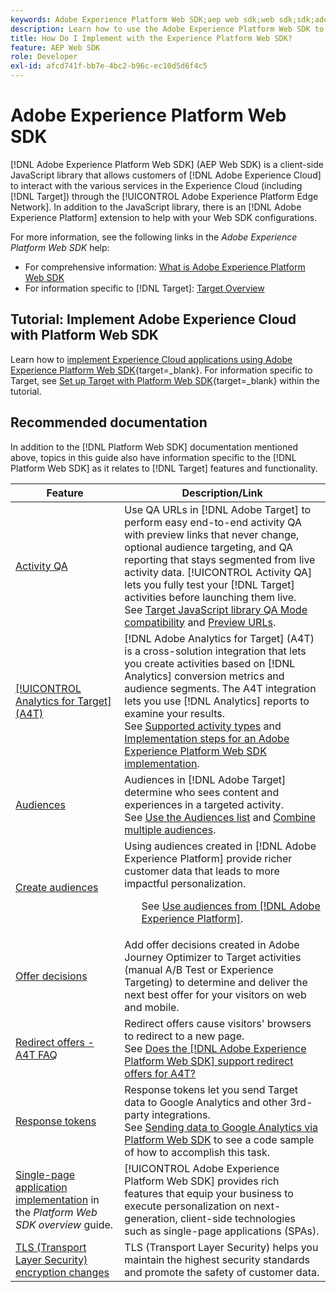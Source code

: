 ```yaml
---
keywords: Adobe Experience Platform Web SDK;aep web sdk;web sdk;sdk;adobe experience cloud;platform edge network;adobe experience platform edge network;edge network;aep edge network
description: Learn how to use the Adobe Experience Platform Web SDK to interact with the various services in the Adobe Experience Cloud through the AEP Edge Network.
title: How Do I Implement with the Experience Platform Web SDK?
feature: AEP Web SDK
role: Developer
exl-id: afcd741f-bb7e-4bc2-b96c-ec10d5d6f4c5
---
```

# Adobe Experience Platform Web SDK

[!DNL Adobe Experience Platform Web SDK] (AEP Web SDK) is a client-side JavaScript library that allows customers of [!DNL Adobe Experience Cloud] to interact with the various services in the Experience Cloud (including [!DNL Target]) through the [!UICONTROL Adobe Experience Platform Edge Network]. In addition to the JavaScript library, there is an [!DNL Adobe Experience Platform] extension to help with your Web SDK configurations.

For more information, see the following links in the *Adobe Experience Platform Web SDK* help:

* For comprehensive information: [What is Adobe Experience Platform Web SDK](https://experienceleague.adobe.com/docs/experience-platform/edge/home.html)
* For information specific to [!DNL Target]: [Target Overview](https://experienceleague.adobe.com/docs/experience-platform/edge/personalization/adobe-target/target-overview.html)

## Tutorial: Implement Adobe Experience Cloud with Platform Web SDK

Learn how to [implement Experience Cloud applications using Adobe Experience Platform Web SDK](https://experienceleague.adobe.com/docs/platform-learn/implement-web-sdk/overview.html){target=_blank}. For information specific to Target, see [Set up Target with Platform Web SDK](https://experienceleague.adobe.com/docs/platform-learn/implement-web-sdk/applications-setup/setup-target.html){target=_blank} within the tutorial.

## Recommended documentation

In addition to the [!DNL Platform Web SDK] documentation mentioned above, topics in this guide also have information specific to the [!DNL Platform Web SDK] as it relates to [!DNL Target] features and functionality.

|Feature|Description/Link|
| --- | --- |
|[Activity QA](/help/c-activities/c-activity-qa/activity-qa.md)|Use QA URLs in [!DNL Adobe Target] to perform easy end-to-end activity QA with preview links that never change, optional audience targeting, and QA reporting that stays segmented from live activity data. [!UICONTROL Activity QA] lets you fully test your [!DNL Target] activities before launching them live.<br>See [Target JavaScript library QA Mode compatibility](/help/c-activities/c-activity-qa/activity-qa.md#compatibility) and [Preview URLs](/help/c-activities/c-activity-qa/activity-qa.md#preview).|
|[[!UICONTROL Analytics for Target] (A4T)](/help/c-integrating-target-with-mac/a4t/a4t.md)|[!DNL Adobe Analytics for Target] (A4T) is a cross-solution integration that lets you create activities based on [!DNL Analytics] conversion metrics and audience segments. The A4T integration lets you use [!DNL Analytics] reports to examine your results.<br>See [Supported activity types](/help/c-integrating-target-with-mac/a4t/a4t.md#section_F487896214BF4803AF78C552EF1669AA) and [Implementation steps for an Adobe Experience Platform Web SDK implementation](/help/c-integrating-target-with-mac/a4t/a4timplementation.md#platform).|
|[Audiences](/help/c-target/target.md)|Audiences in [!DNL Adobe Target] determine who sees content and experiences in a targeted activity.<br>See [Use the Audiences list](/help/c-target/c-audiences/audiences.md#use-list) and [Combine multiple audiences](/help/c-target/combining-multiple-audiences.md).|
|[Create audiences](/help/c-target/c-audiences/audiences.md)|Using audiences created in [!DNL Adobe Experience Platform] provide richer customer data that leads to more impactful personalization.<ul>See [Use audiences from [!DNL Adobe Experience Platform]](/help/c-target/c-audiences/audiences.md#aep).|
|[Offer decisions](/help/c-integrating-target-with-mac/ajo/offer-decision.md)|Add offer decisions created in Adobe Journey Optimizer to Target activities (manual A/B Test or Experience Targeting) to determine and deliver the next best offer for your visitors on web and mobile.|
|[Redirect offers - A4T FAQ](/help/c-integrating-target-with-mac/a4t/r-a4t-faq/a4t-faq-redirect-offers.md)|Redirect offers cause visitors' browsers to redirect to a new page.<br>See [Does the [!DNL Adobe Experience Platform Web SDK] support redirect offers for A4T?](/help/c-integrating-target-with-mac/a4t/r-a4t-faq/a4t-faq-redirect-offers.md#platform)|
|[Response tokens](/help/administrating-target/response-tokens.md)|Response tokens let you send Target data to Google Analytics and other 3rd-party integrations.<br>See [Sending data to Google Analytics via Platform Web SDK](/help/administrating-target/response-tokens.md#platform-web-sdk) to see a code sample of how to accomplish this task.|
|[Single-page application implementation](https://experienceleague.adobe.com/docs/experience-platform/edge/personalization/adobe-target/spa-implementation.html?lang=en) in the *Platform Web SDK overview* guide. |[!UICONTROL Adobe Experience Platform Web SDK] provides rich features that equip your business to execute personalization on next-generation, client-side technologies such as single-page applications (SPAs).|
|[TLS (Transport Layer Security) encryption changes](/help/c-implementing-target/c-considerations-before-you-implement-target/tls-transport-layer-security-encryption.md)|TLS (Transport Layer Security) helps you maintain the highest security standards and promote the safety of customer data.|
